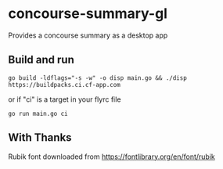 # concourse-summary-gl

Provides a concourse summary as a desktop app

## Build and run

```
go build -ldflags="-s -w" -o disp main.go && ./disp https://buildpacks.ci.cf-app.com
```

or if "ci" is a target in your flyrc file

```
go run main.go ci
```

## With Thanks

Rubik font downloaded from https://fontlibrary.org/en/font/rubik
